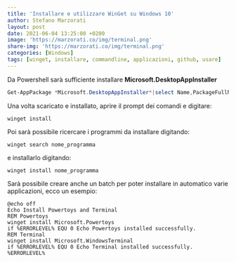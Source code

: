 ```yaml
---
title: 'Installare e utilizzare WinGet su Windows 10'
author: Stefano Marzorati
layout: post
date: 2021-06-04 13:25:00 +0200
image: 'https://marzorati.co/img/terminal.png'
share-img: 'https://marzorati.co/img/terminal.png'
categories: [Windows]
tags: [winget, installare, commandline, applicazioni, github, usare]
---
```

Da Powershell sarà sufficiente installare **Microsoft.DesktopAppInstaller**

~~~powershell
Get-AppPackage *Microsoft.DesktopAppInstaller*|select Name,PackageFullName   
~~~

Una volta scaricato e installato, aprire il prompt dei comandi e digitare:   

<code>winget install</code>

Poi sarà possibile ricercare i programmi da installare digitando:   

<code>winget search nome_programma</code>

e installarlo digitando:   

<code>winget install nome_programma</code>

Sarà possibile creare anche un batch per poter installare in automatico varie applicazioni, ecco un esempio:

~~~batch
@echo off  
Echo Install Powertoys and Terminal  
REM Powertoys  
winget install Microsoft.Powertoys  
if %ERRORLEVEL% EQU 0 Echo Powertoys installed successfully.  
REM Terminal  
winget install Microsoft.WindowsTerminal  
if %ERRORLEVEL% EQU 0 Echo Terminal installed successfully.   %ERRORLEVEL%
~~~
